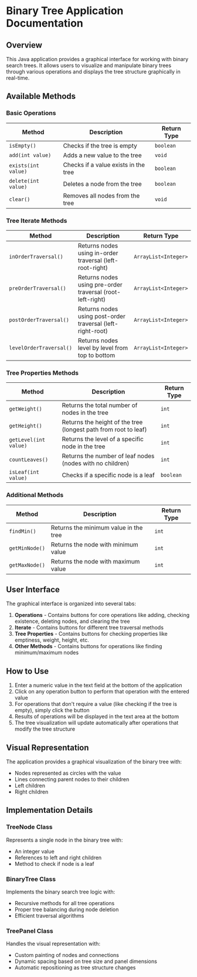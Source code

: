 # Binary Tree Application Documentation

## Overview

This Java application provides a graphical interface for working with binary search trees. It allows users to visualize and manipulate binary trees through various operations and displays the tree structure graphically in real-time.

## Available Methods

### Basic Operations

| Method              | Description                          | Return Type |
| ------------------- | ------------------------------------ | ----------- |
| `isEmpty()`         | Checks if the tree is empty          | `boolean`   |
| `add(int value)`    | Adds a new value to the tree         | `void`      |
| `exists(int value)` | Checks if a value exists in the tree | `boolean`   |
| `delete(int value)` | Deletes a node from the tree         | `boolean`   |
| `clear()`           | Removes all nodes from the tree      | `void`      |

### Tree Iterate Methods

| Method                  | Description                                                | Return Type          |
| ----------------------- | ---------------------------------------------------------- | -------------------- |
| `inOrderTraversal()`    | Returns nodes using in-order traversal (left-root-right)   | `ArrayList<Integer>` |
| `preOrderTraversal()`   | Returns nodes using pre-order traversal (root-left-right)  | `ArrayList<Integer>` |
| `postOrderTraversal()`  | Returns nodes using post-order traversal (left-right-root) | `ArrayList<Integer>` |
| `levelOrderTraversal()` | Returns nodes level by level from top to bottom            | `ArrayList<Integer>` |

### Tree Properties Methods

| Method                | Description                                                     | Return Type |
| --------------------- | --------------------------------------------------------------- | ----------- |
| `getWeight()`         | Returns the total number of nodes in the tree                   | `int`       |
| `getHeight()`         | Returns the height of the tree (longest path from root to leaf) | `int`       |
| `getLevel(int value)` | Returns the level of a specific node in the tree                | `int`       |
| `countLeaves()`       | Returns the number of leaf nodes (nodes with no children)       | `int`       |
| `isLeaf(int value)`   | Checks if a specific node is a leaf                             | `boolean`   |

### Additional Methods

| Method         | Description                           | Return Type |
| -------------- | ------------------------------------- | ----------- |
| `findMin()`    | Returns the minimum value in the tree | `int`       |
| `getMinNode()` | Returns the node with minimum value   | `int`       |
| `getMaxNode()` | Returns the node with maximum value   | `int`       |

## User Interface

The graphical interface is organized into several tabs:

1. **Operations** - Contains buttons for core operations like adding, checking existence, deleting nodes, and clearing the tree
2. **Iterate** - Contains buttons for different tree traversal methods
3. **Tree Properties** - Contains buttons for checking properties like emptiness, weight, height, etc.
4. **Other Methods** - Contains buttons for operations like finding minimum/maximum nodes

## How to Use

1. Enter a numeric value in the text field at the bottom of the application
2. Click on any operation button to perform that operation with the entered value
3. For operations that don't require a value (like checking if the tree is empty), simply click the button
4. Results of operations will be displayed in the text area at the bottom
5. The tree visualization will update automatically after operations that modify the tree structure

## Visual Representation

The application provides a graphical visualization of the binary tree with:

- Nodes represented as circles with the value
- Lines connecting parent nodes to their children
- Left children
- Right children

## Implementation Details

### TreeNode Class

Represents a single node in the binary tree with:

- An integer value
- References to left and right children
- Method to check if node is a leaf

### BinaryTree Class

Implements the binary search tree logic with:

- Recursive methods for all tree operations
- Proper tree balancing during node deletion
- Efficient traversal algorithms

### TreePanel Class

Handles the visual representation with:

- Custom painting of nodes and connections
- Dynamic spacing based on tree size and panel dimensions
- Automatic repositioning as tree structure changes
